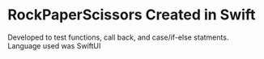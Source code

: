# RockPaperScissors Created in Swift
Developed to test functions, call back, and case/if-else statments. Language used was SwiftUI
